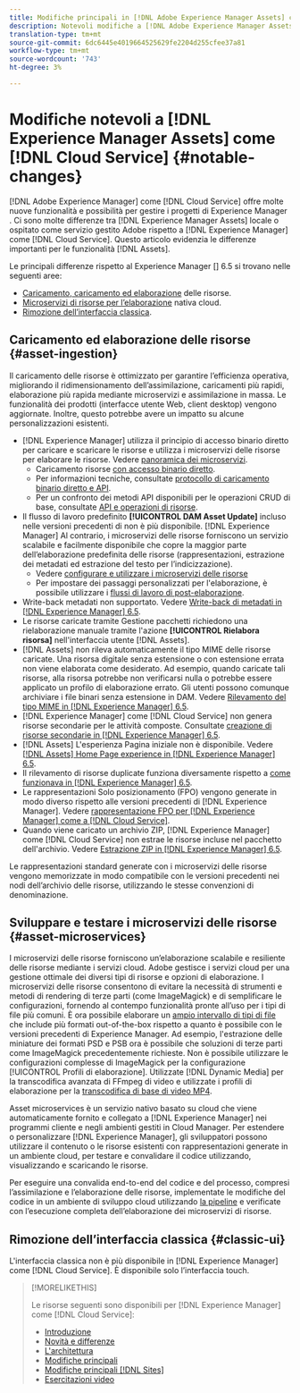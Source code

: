 ```yaml
---
title: Modifiche principali in [!DNL Adobe Experience Manager Assets] come a [!DNL Cloud Service]
description: Notevoli modifiche a [!DNL Adobe Experience Manager Assets] in [!DNL Experience Manager] as a [!DNL Cloud Service] rispetto a [!DNL Adobe Experience Manager 6.5.
translation-type: tm+mt
source-git-commit: 6dc6445e4019664525629fe2204d255cfee37a81
workflow-type: tm+mt
source-wordcount: '743'
ht-degree: 3%

---
```



# Modifiche notevoli a [!DNL Experience Manager Assets] come [!DNL Cloud Service] {#notable-changes}

[!DNL Adobe Experience Manager] come  [!DNL Cloud Service] offre molte nuove funzionalità e possibilità per gestire i progetti di Experience Manager . Ci sono molte differenze tra [!DNL Experience Manager Assets] locale o ospitato come servizio gestito  Adobe rispetto a [!DNL Experience Manager] come [!DNL Cloud Service]. Questo articolo evidenzia le differenze importanti per le funzionalità [!DNL Assets].

Le principali differenze rispetto al Experience Manager [] 6.5 si trovano nelle seguenti aree:

* [Caricamento, caricamento ed elaborazione](#asset-ingestion) delle risorse.
* [Microservizi di risorse per l’elaborazione](#asset-microservices) nativa cloud.
* [Rimozione dell’interfaccia classica](#classic-ui).

## Caricamento ed elaborazione delle risorse {#asset-ingestion}

Il caricamento delle risorse è ottimizzato per garantire l’efficienza operativa, migliorando il ridimensionamento dell’assimilazione, caricamenti più rapidi, elaborazione più rapida mediante microservizi e assimilazione in massa. Le funzionalità dei prodotti (interfacce utente Web, client desktop) vengono aggiornate. Inoltre, questo potrebbe avere un impatto su alcune personalizzazioni esistenti.

* [!DNL Experience Manager] utilizza il principio di accesso binario diretto per caricare e scaricare le risorse e utilizza i microservizi delle risorse per elaborare le risorse. Vedere [panoramica dei microservizi](/help/assets/asset-microservices-overview.md).
   * Caricamento risorse [con accesso binario diretto](/help/assets/asset-microservices-overview.md#asset-upload-with-direct-binary-access).
   * Per informazioni tecniche, consultate [protocollo di caricamento binario diretto e API](/help/assets/developer-reference-material-apis.md#upload-binary).
   * Per un confronto dei metodi API disponibili per le operazioni CRUD di base, consultate [API e operazioni di risorse](/help/assets/developer-reference-material-apis.md#use-cases-and-apis).
* Il flusso di lavoro predefinito **[!UICONTROL DAM Asset Update]** incluso nelle versioni precedenti di non è più disponibile. [!DNL Experience Manager] Al contrario, i microservizi delle risorse forniscono un servizio scalabile e facilmente disponibile che copre la maggior parte dell’elaborazione predefinita delle risorse (rappresentazioni, estrazione dei metadati ed estrazione del testo per l’indicizzazione).
   * Vedere [configurare e utilizzare i microservizi delle risorse](/help/assets/asset-microservices-configure-and-use.md)
   * Per impostare dei passaggi personalizzati per l&#39;elaborazione, è possibile utilizzare i [flussi di lavoro di post-elaborazione](/help/assets/asset-microservices-configure-and-use.md#post-processing-workflows).
* Write-back metadati non supportato. Vedere [Write-back di metadati in [!DNL Experience Manager] 6.5](https://experienceleague.adobe.com/docs/experience-manager-65/assets/administer/xmp-writeback.html).
* Le risorse caricate tramite Gestione pacchetti richiedono una rielaborazione manuale tramite l&#39;azione **[!UICONTROL Rielabora risorsa]** nell&#39;interfaccia utente [!DNL Assets].
* [!DNL Assets] non rileva automaticamente il tipo MIME delle risorse caricate. Una risorsa digitale senza estensione o con estensione errata non viene elaborata come desiderato. Ad esempio, quando caricate tali risorse, alla risorsa potrebbe non verificarsi nulla o potrebbe essere applicato un profilo di elaborazione errato. Gli utenti possono comunque archiviare i file binari senza estensione in DAM. Vedere [Rilevamento del tipo MIME in [!DNL Experience Manager] 6.5](https://experienceleague.adobe.com/docs/experience-manager-65/assets/administer/detect-asset-mime-type-with-tika.html).
* [!DNL Experience Manager] come  [!DNL Cloud Service] non genera risorse secondarie per le attività composte. Consultate [creazione di risorse secondarie in [!DNL Experience Manager] 6.5](https://experienceleague.adobe.com/docs/experience-manager-65/assets/managing/managing-linked-subassets.html#generate-subassets).
* [!DNL Assets] L&#39;esperienza Pagina iniziale non è disponibile. Vedere [[!DNL Assets] Home Page experience in [!DNL Experience Manager] 6.5](https://experienceleague.adobe.com/docs/experience-manager-65/assets/using/assets-home-page.html).
* Il rilevamento di risorse duplicate funziona diversamente rispetto a [come funzionava in [!DNL Experience Manager] 6.5](https://experienceleague.adobe.com/docs/experience-manager-65/assets/managing/duplicate-detection.html).
* Le rappresentazioni Solo posizionamento (FPO) vengono generate in modo diverso rispetto alle versioni precedenti di [!DNL Experience Manager]. Vedere [rappresentazione FPO per [!DNL Experience Manager] come a [!DNL Cloud Service]](https://helpx.adobe.com/enterprise/admin-guide.html/enterprise/using/configure-aem-assets-for-asset-link.ug.html).
* Quando viene caricato un archivio ZIP, [!DNL Experience Manager] come [!DNL Cloud Service] non estrae le risorse incluse nel pacchetto dell&#39;archivio. Vedere [Estrazione ZIP in [!DNL Experience Manager] 6.5](https://experienceleague.adobe.com/docs/experience-manager-65/assets/managing/manage-assets.htmln#extractzip).

Le rappresentazioni standard generate con i microservizi delle risorse vengono memorizzate in modo compatibile con le versioni precedenti nei nodi dell’archivio delle risorse, utilizzando le stesse convenzioni di denominazione.

## Sviluppare e testare i microservizi delle risorse {#asset-microservices}

I microservizi delle risorse forniscono un’elaborazione scalabile e resiliente delle risorse mediante i servizi cloud.  Adobe gestisce i servizi cloud per una gestione ottimale dei diversi tipi di risorse e opzioni di elaborazione. I microservizi delle risorse consentono di evitare la necessità di strumenti e metodi di rendering di terze parti (come ImageMagick) e di semplificare le configurazioni, fornendo al contempo funzionalità pronte all’uso per i tipi di file più comuni. È ora possibile elaborare un [ampio intervallo di tipi di file](/help/assets/file-format-support.md) che include più formati out-of-the-box rispetto a quanto è possibile con le versioni precedenti di  Experience Manager. Ad esempio, l&#39;estrazione delle miniature dei formati PSD e PSB ora è possibile che soluzioni di terze parti come ImageMagick precedentemente richieste. Non è possibile utilizzare le configurazioni complesse di ImageMagick per la configurazione [!UICONTROL Profili di elaborazione]. Utilizzate [!DNL Dynamic Media] per la transcodifica avanzata di FFmpeg di video e utilizzate i profili di elaborazione per la [transcodifica di base di video MP4](/help/assets/manage-video-assets.md#transcode-video).

Asset microservices è un servizio nativo basato su cloud che viene automaticamente fornito e collegato a [!DNL Experience Manager] nei programmi cliente e negli ambienti gestiti in Cloud Manager. Per estendere o personalizzare [!DNL Experience Manager], gli sviluppatori possono utilizzare il contenuto o le risorse esistenti con rappresentazioni generate in un ambiente cloud, per testare e convalidare il codice utilizzando, visualizzando e scaricando le risorse.

Per eseguire una convalida end-to-end del codice e del processo, compresi l’assimilazione e l’elaborazione delle risorse, implementate le modifiche del codice in un ambiente di sviluppo cloud utilizzando [la pipeline](/help/implementing/cloud-manager/configure-pipeline.md) e verificate con l’esecuzione completa dell’elaborazione dei microservizi di risorse.

## Rimozione dell’interfaccia classica {#classic-ui}

L&#39;interfaccia classica non è più disponibile in [!DNL Experience Manager] come [!DNL Cloud Service]. È disponibile solo l’interfaccia touch.

>[!MORELIKETHIS]
>
>Le risorse seguenti sono disponibili per [!DNL Experience Manager] come [!DNL Cloud Service]:
>
>* [Introduzione](/help/overview/introduction.md)
>* [Novità e differenze](/help/overview/what-is-new-and-different.md)
>* [L&#39;architettura](/help/core-concepts/architecture.md)
>* [Modifiche principali](/help/release-notes/aem-cloud-changes.md)
>* [Modifiche principali [!DNL Sites]](/help/sites-cloud/sites-cloud-changes.md)
>* [Esercitazioni video](https://experienceleague.adobe.com/docs/experience-manager-learn/cloud-service/overview.html)

